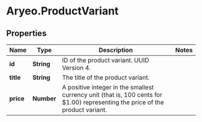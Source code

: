 # Aryeo.ProductVariant

## Properties

Name | Type | Description | Notes
------------ | ------------- | ------------- | -------------
**id** | **String** | ID of the product variant. UUID Version 4. | 
**title** | **String** | The title of the product variant. | 
**price** | **Number** | A positive integer in the smallest currency unit (that is, 100 cents for $1.00) representing the price of the product variant. | 


